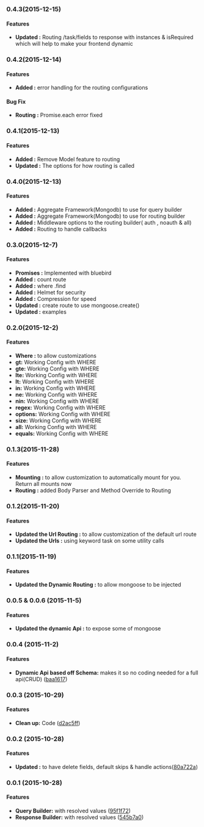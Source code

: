 ### 0.4.3(2015-12-15)

#### Features
* **Updated :** Routing /task/fields to response with instances & isRequired which will help to make your frontend dynamic

### 0.4.2(2015-12-14)

#### Features
* **Added :** error handling for the routing configurations

#### Bug Fix
* **Routing :** Promise.each error fixed

### 0.4.1(2015-12-13)

#### Features
* **Added :** Remove Model feature to routing
* **Updated :** The options for how routing is called


### 0.4.0(2015-12-13)

#### Features
* **Added :** Aggregate Framework(Mongodb) to use for query builder
* **Added :** Aggregate Framework(Mongodb) to use for routing builder
* **Added :** Middleware options to the routing builder( auth , noauth & all)
* **Added :** Routing to handle callbacks

### 0.3.0(2015-12-7)

#### Features
* **Promises :** Implemented with bluebird
* **Added :** count route 
* **Added :** where .find 
* **Added :** Helmet for security 
* **Added :** Compression for speed  
* **Updated :** create route to use mongoose.create()
* **Updated :** examples

### 0.2.0(2015-12-2)

#### Features
* **Where :** to allow customizations
* **gt:** Working Config with WHERE
* **gte:** Working Config with WHERE
* **lte:** Working Config with WHERE
* **lt:** Working Config with WHERE
* **in:** Working Config with WHERE
* **ne:** Working Config with WHERE
* **nin:** Working Config with WHERE
* **regex:** Working Config with WHERE
* **options:** Working Config with WHERE
* **size:** Working Config with WHERE
* **all:** Working Config with WHERE
* **equals:** Working Config with WHERE


### 0.1.3(2015-11-28)

#### Features

* **Mounting :** to allow customization to automatically mount for you. Return all mounts now
* **Routing :** added Body Parser and Method Override to Routing

### 0.1.2(2015-11-20)

#### Features

* **Updated the Url Routing :** to allow customization of the default url route
* **Updated the Urls :** using keyword task on some utility calls

### 0.1.1(2015-11-19)

#### Features

* **Updated the Dynamic Routing :** to allow mongoose to be injected

### 0.0.5 & 0.0.6 (2015-11-5)

#### Features

* **Updated the dynamic Api :** to expose some of mongoose

### 0.0.4 (2015-11-2)

#### Features

* **Dynamic Api based off Schema:**  makes it so no coding needed for a full api(CRUD) ([baa1617](https://github.com/GreenPioneer/buildreq/commit/dcde3e48dc44da3a31c6fac6e20ed36111d2d3cb))

### 0.0.3 (2015-10-29)

#### Features

* **Clean up:**  Code ([d2ac5ff](https://github.com/GreenPioneer/buildreq/commit/86d8ffeb3123e35eb1ebd8fd0be43ee94bfeb27a))

### 0.0.2 (2015-10-28)

#### Features

* **Updated :** to have delete fields, default skips & handle actions([80a722a](https://github.com/GreenPioneer/buildreq/commit/86d8ffeb3123e35eb1ebd8fd0be43ee94bfeb27a))

### 0.0.1 (2015-10-28)

#### Features

* **Query Builder:**  with resolved values ([95f1f72](https://github.com/GreenPioneer/buildreq/commit/86d8ffeb3123e35eb1ebd8fd0be43ee94bfeb27a))
* **Response Builder:**  with resolved values ([545b7a0](https://github.com/GreenPioneer/buildreq/commit/545b7a0c461da7d74507920ced32b5dc552e7c0e))
